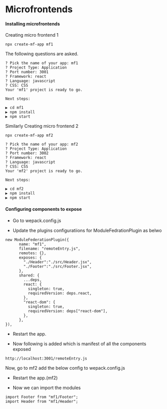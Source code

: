 
# Microfrontends


#### Installing microfrontends

Creating micro frontend 1

```
npx create-mf-app mf1
```
The following questions are asked.

```
? Pick the name of your app: mf1
? Project Type: Application
? Port number: 3001
? Framework: react
? Language: javascript
? CSS: CSS
Your 'mf1' project is ready to go.

Next steps:

▶️ cd mf1
▶️ npm install
▶️ npm start
```

Similarly Creating micro frontend 2

```
npx create-mf-app mf2
```

```
? Pick the name of your app: mf2
? Project Type: Application
? Port number: 3002
? Framework: react
? Language: javascript
? CSS: CSS
Your 'mf2' project is ready to go.

Next steps:

▶️ cd mf2
▶️ npm install
▶️ npm start

```

#### Configuring components to expose 

* Go to wepack.config.js

* Update the plugins configuratiions for ModuleFedrationPlugin as belwo

```
new ModuleFederationPlugin({
      name: "mf1",
      filename: "remoteEntry.js",
      remotes: {},
      exposes: {
        "./Header":"./src/Header.jsx",
        "./Footer":"./src/Footer.jsx",
      },
      shared: {
        ...deps,
        react: {
          singleton: true,
          requiredVersion: deps.react,
        },
        "react-dom": {
          singleton: true,
          requiredVersion: deps["react-dom"],
        },
      },
}),

```
* Restart the app.

* Now following is added which is manifest of all the components exposed

```
http://localhost:3001/remoteEntry.js
```

Now, go to mf2 add the below config to wepack.config.js

* Restart the app.(mf2)


* Now we can import the modules

```
import Footer from "mf1/Footer";
import Header from "mf1/Header";
```